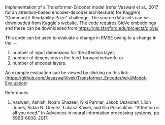 Implementation of a Transformer-Encoder model (refer Vaswani et al., 2017 for an attention-based encoder-decoder architecture) for Kaggle's "CommonLit Readability Prize" challenge. The source data sets can be downloaded from Kaggle's website. The code requires GloVe embeddings and these can be downloaded from https://nlp.stanford.edu/projects/glove/

This code can be used to evaluate a change in RMSE owing to a change in the -- 
1. number of input dimensions for the attention layer;
2. number of dimensions in the feed-forward network; or
3. number of encoder layers.

An example evaluation can be viewed by clicking on this link (https://github.com/JayaswalVivek/Transformer_Encoder/wiki/Model-Evaluation)

References
1. Vaswani, Ashish, Noam Shazeer, Niki Parmar, Jakob Uszkoreit, Llion Jones, Aidan N. Gomez, Łukasz Kaiser, and Illia Polosukhin. "Attention is all you need." In Advances in neural information processing systems, pp. 5998-6008. 2017.
